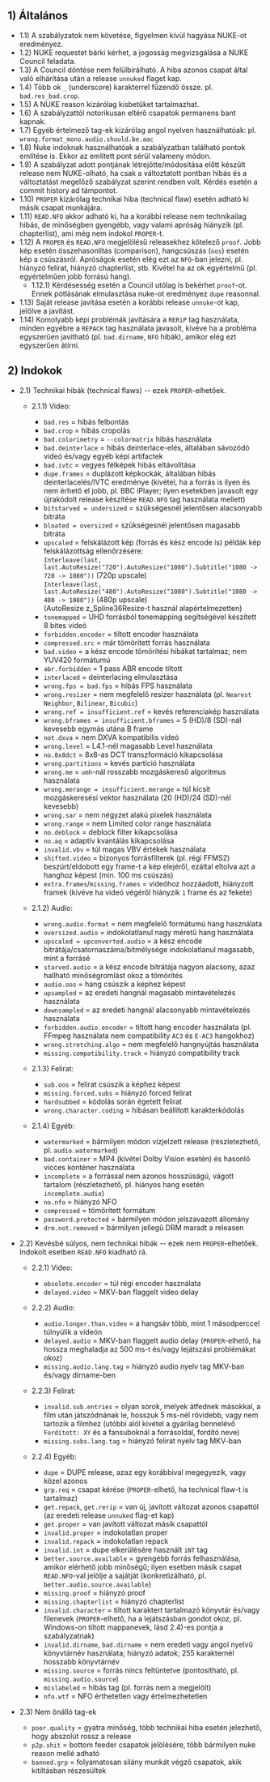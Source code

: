 ## 1) Általános
  - 1.1) A szabályzatok nem követése, figyelmen kívül hagyása NUKE-ot eredményez.
  - 1.2) NUKE requestet bárki kérhet, a jogosság megvizsgálása a NUKE Council feladata.
  - 1.3) A Council döntése nem felülbírálható. A hiba azonos csapat által való elhárítása után a release `unnuked` flaget kap.
  - 1.4) Több ok `_` (underscore) karakterrel fűzendő össze. pl. `bad.res_bad.crop`.
  - 1.5) A NUKE reason kizárólag kisbetűket tartalmazhat.
  - 1.6) A szabályzattól notorikusan eltérő csapatok permanens bant kapnak.
  - 1.7) Egyéb értelmező tag-ek kizárólag angol nyelven használhatóak: pl. `wrong.format_mono.audio.should.be.aac`
  - 1.8) Nuke indoknak használhatóak a szabályzatban található pontok említése is. Ekkor az említett pont sérül valameny módon.
  - 1.9) A szabályzat adott pontjának létrejötte/módosítása előtt készült release nem NUKE-olható, ha csak a változtatott pontban hibás és a változtatást megelőző szabályzat szerint rendben volt. Kérdés esetén a commit history ad támpontot.
  - 1.10) `PROPER` kizárólag technikai hiba (technical flaw) esetén adható ki másik csapat munkájára.
  - 1.11) `READ.NFO` akkor adható ki, ha a korábbi release nem technikailag hibás, de minőségben gyengébb, vagy valami apróság hiányzik (pl. chapterlist), ami még nem indokol `PROPER`-t. 
  - 1.12) A `PROPER` és `READ.NFO` megjelölésű releasekhez kötelező `proof`. Jobb kép esetén összehasonlítás (comparison), hangcsúszás (`oos`) esetén kép a csúszásról. Apróságok esetén elég ezt az `NFO`-ban jelezni, pl. hiányzó felirat, hiányzó chapterlist, stb. Kivétel ha az ok egyértelmű (pl. egyértelműen jobb forrású hang).
    - 1.12.1) Kérdésesség esetén a Council utólag is bekérhet `proof`-ot. Ennek pótlásának elmulasztása nuke-ot eredményez `dupe` reasonnal.
  - 1.13) Saját release javítása esetén a korábbi release `unnuke`-ot kap, jelölve a javítást.
  - 1.14) Komolyabb képi problémák javítására a `RERiP` tag használata, minden egyébre a `REPACK` tag használata javasolt, kivéve ha a probléma egyszerűen javítható (pl. `bad.dirname`, `NFO` hibák), amikor elég ezt egyszerűen átírni.

## 2) Indokok
  - 2.1) Technikai hibák (technical flaws) -- ezek `PROPER`-elhetőek.
    - 2.1.1) Video:
      - `bad.res` = hibás felbontás
      - `bad.crop` = hibás cropolás
      - `bad.colorimetry` = `--colormatrix` hibás használata
      - `bad.deinterlace` = hibás deinterlace-elés, általában sávozódó videó és/vagy egyéb képi artifactek
      - `bad.ivtc` = vegyes félképek hibás eltávolítása
      - `dupe.frames` = duplázott képkockák, általában hibás deinterlacelés/IVTC eredménye (kivétel, ha a forrás is ilyen és nem érhető el jobb, pl. BBC iPlayer; ilyen esetekben javasolt egy újrakódolt release készítése `READ.NFO` tag használata mellett)
      - `bitstarved = undersized` = szükségesnél jelentősen alacsonyabb bitráta
      - `bloated = oversized` = szükségesnél jelentősen magasabb bitráta
      - `upscaled` = felskálázott kép (forrás és kész encode is) példák kép felskálázottság ellenőrzésére:\
      `Interleave(last, last.AutoResize("720").AutoResize("1080").Subtitle("1080 -> 720 -> 1080"))` (720p upscale)\
      `Interleave(last, last.AutoResize("480").AutoResize("1080").Subtitle("1080 -> 480 -> 1080"))` (480p upscale)\
      (AutoResize z_Spline36Resize-t használ alapértelmezetten)
      - `tonemapped` = UHD forrásból tonemapping segítségével készített 8 bites videó
      - `forbidden.encoder` = tiltott encoder használata
      - `compressed.src` = már tömörített forrás használata
      - `bad.video` = a kész encode tömörítési hibákat tartalmaz; nem YUV420 formátumú
      - `abr.forbidden` = 1 pass ABR encode tiltott
      - `interlaced` = deinterlacing elmulasztása
      - `wrong.fps = bad.fps` = hibás FPS használata
      - `wrong.resizer` = nem megfelelő resizer használata (pl. `Nearest Neighbor`, `Bilinear`, `Bicubic`)
      - `wrong.ref = insufficient.ref` = kevés referenciakép használata
      - `wrong.bframes = insufficient.bframes` = 5 (HD)/8 (SD)-nál kevesebb egymás utána B frame
      - `not.dxva` = nem DXVA kompatibilis videó
      - `wrong.level` = L4.1-nél magasabb Level használata
      - `no.8x8dct` = 8x8-as DCT transzformáció kikapcsolása
      - `wrong.partitions` = kevés partíció használata
      - `wrong.me` = `umh`-nál rosszabb mozgáskereső algoritmus használata
      - `wrong.merange = insufficient.merange` = túl kicsit mozgáskeresési vektor használata (20 (HD)/24 (SD)-nél kevesebb)
      - `wrong.sar` = nem négyzet alakú pixelek használata
      - `wrong.range` = nem Limited color range használata
      - `no.deblock` = deblock filter kikapcsolása
      - `no.aq` = adaptív kvantálás kikapcsolása
      - `invalid.vbv` = túl magas VBV értékek használata
      - `shifted.video` = bizonyos forrásfilterek (pl. régi FFMS2) beszúrt/eldobott egy frame-t a kép elejéről, ezáltal eltolva azt a hanghoz képest (min. 100 ms csúszás)
      - `extra.frames`/`missing.frames` = videóhoz hozzáadott, hiányzott framek (kivéve ha videó végéről hiányzik `1` frame és az fekete)
    
    - 2.1.2) Audio:
      - `wrong.audio.format` = nem megfelelő formátumú hang használata
      - `oversized.audio` = indokolatlanul nagy méretű hang használata
      - `upscaled = upconverted.audio` = a kész encode bitrátája/csatornaszáma/bitmélysége indokolatlanul magasabb, mint a forrásé
      - `starved.audio` = a kész encode bitrátája nagyon alacsony, azaz hallható minőségromlást okoz a tömörítés
      - `audio.oos` = hang csúszik a képhez képest
      - `upsampled` = az eredeti hangnál magasabb mintavételezés használata
      - `downsampled` = az eredeti hangnál alacsonyabb mintavételezés használata
      - `forbidden.audio.encoder` = tiltott hang encoder használata (pl. FFmpeg használata nem compatibility `AC3` és `E-AC3` hangokhoz)
      - `wrong.stretching.algo` = nem megfelelő hangnyújtás használata
      - `missing.compatibility.track` = hiányzó compatibility track
    
    - 2.1.3) Felirat:
      - `sub.oos` = felirat csúszik a képhez képest
      - `missing.forced.subs` = hiányzó forced felirat
      - `hardsubbed` = kódolás során égetett felirat
      - `wrong.character.coding` = hibásan beállított karakterkódolás

    - 2.1.4) Egyéb:
      - `watermarked` = bármilyen módon vízjelzett release (részletezhető, pl. `audio.watermarked`)
      - `bad.container` = MP4 (kivétel Dolby Vision esetén) és hasonló vicces konténer használata
      - `incomplete` = a forrással nem azonos hosszúságú, vágott tartalom (részletezhető, pl. hiányos hang esetén `incomplete.audio`)
      - `no.nfo` = hiányzó NFO
      - `compressed` = tömörített formátum
      - `password.protected` = bármilyen módon jelszavazott állomány
      - `drm.not.removed` = bármilyen jellegű DRM maradt a releasen

  - 2.2) Kevésbé súlyos, nem technikai hibák -- ezek nem `PROPER`-elhetőek. Indokolt esetben `READ.NFO` kiadható rá.
    - 2.2.1) Video:
      - `obsolete.encoder` = túl régi encoder használata
      - `delayed.video` = MKV-ban flaggelt video delay

    - 2.2.2) Audio:
      - `audio.longer.than.video` = a hangsáv több, mint 1 másodperccel túlnyúlik a videón
      - `delayed.audio` = MKV-ban flaggelt audio delay (`PROPER`-elhető, ha hossza meghaladja az 500 ms-t és/vagy lejátszási problémákat okoz)
      - `missing.audio.lang.tag` = hiányzó audio nyelv tag MKV-ban és/vagy dirname-ben

    - 2.2.3) Felirat:
      - `invalid.sub.entries` = olyan sorok, melyek átfednek másokkal, a film után játszódnának le, hosszuk 5 ms-nél rövidebb, vagy nem tartozik a filmhez (utóbbi alól kivétel a gyárilag bennelévő `Fordított: XY` és a fansuboknál a forrásoldal, fordító neve)
      - `missing.subs.lang.tag` = hiányzó felirat nyelv tag MKV-ban

    - 2.2.4) Egyéb:
      - `dupe` = DUPE release, azaz egy korábbival megegyezik, vagy közel azonos
      - `grp.req` = csapat kérése (`PROPER`-elhető, ha technical flaw-t is tartalmaz)
      - `get.repack`, `get.rerip` = van új, javított változat azonos csapattól (az eredeti release `unnuked` flag-et kap)
      - `get.proper` = van javított változat másik csapattól
      - `invalid.proper` = indokolatlan proper
      - `invalid.repack` = indokolatlan repack
      - `invalid.int` = dupe elkerülésére használt `iNT` tag
      - `better.source.available` = gyengébb forrás felhasználása, amikor elérhető jobb minőségű; ilyen esetben másik csapat `READ.NFO`-val jelölje a sajátját (konkretizálható, pl. `better.audio.source.available`)
      - `missing.proof` = hiányzó proof
      - `missing.chapterlist` = hiányzó chapterlist
      - `invalid.character` = tiltott karaktert tartalmazó könyvtár és/vagy filenevek (`PROPER`-elhető, ha a lejátszásban gondot okoz, pl. Windows-on tiltott mappanevek, lásd 2.4)-es pontja a szabályzatnak)
      - `invalid.dirname`, `bad.dirname` = nem eredeti vagy angol nyelvű könyvtárnév használata; hiányzó adatok; 255 karakternél hosszabb könyvtárnév
      - `missing.source` = forrás nincs feltüntetve (pontosítható, pl. `missing.audio.source`)
      - `mislabeled` = hibás tag (pl. forrás nem a megjelölt)
      - `nfo.wtf` = NFO érthetetlen vagy értelmezhetetlen

  - 2.3) Nem önálló tag-ek
    - `poor.quality` = gyatra minőség, több technikai hiba esetén jelezhető, hogy abszolút rossz a release
    - `p2p.shit` = bottom feeder csapatok jelölésére, több bármilyen nuke reason mellé adható
    - `banned.grp` = folyamatosan silány munkát végző csapatok, akik kitiltásban részesültek
